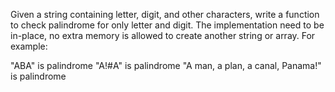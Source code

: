 Given a string containing letter, digit, and other characters, write a function to check palindrome for only letter and digit. The implementation need to be in-place, no extra memory is allowed to create another string or array. 
For example: 

"ABA" is palindrome 
"A!#A" is palindrome 
"A man, a plan, a canal, Panama!" is palindrome